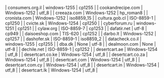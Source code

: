 | consumers.org.il | windows-1255 | cp1255 |
| cookandrecipe.com | Windows-1252 | utf_8 |
| creeaza.com | Windows-1252 | hp_roman8 |
| cronista.com | Windows-1252 | iso8859_15 |
| cultura.gob.cl | ISO-8859-1 | cp1250 |
| cvicte.sk | Windows-1254 | cp1250 |
| cyberforum.ru | windows-1251 | cp1251 |
| cylaw.org | ISO-8859-7 | cp1253 |
| dafatir.net | utf-8 | cp949 |
| daisoeshop.com | TIS-620 | cp1252 |
| darbo.lt | Windows-1252 | cp1257 |
| dashofer.sk | ISO-8859-1 | iso8859_2 |
| datacheck.co.il | windows-1255 | cp1255 |
| dba.dk | None | utf-8 |
| dealmoon.com | None | utf-8 |
| dechile.net | ISO-8859-1 | cp1252 |
| desertcart.ae | Windows-1254 | utf_8 |
| desertcart.co.ke | Windows-1254 | utf_8 |
| desertcart.co.za | Windows-1254 | utf_8 |
| desertcart.com | Windows-1254 | utf_8 |
| desertcart.com.cy | Windows-1254 | utf_8 |
| desertcart.in | Windows-1254 | utf_8 |
| desertcart.lk | Windows-1254 | utf_8 |
